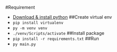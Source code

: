 #Requirement
- [Download & install python](https://www.python.org/downloads/)
##Create virtual env
- `pip install virtualenv`
- `py -m venv venv`
- `./venv/Scripts/activate`
##Install package
- `pip install -r requirements.txt`
##Run
- `py main.py`